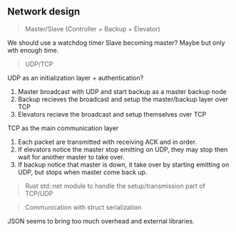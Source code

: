 ## Network design
> Master/Slave  (Controller + Backup + Elevator)

We should use a watchdog timer
Slave becoming master? Maybe but only wth enough time.


> UDP/TCP

UDP as an initialization layer + authentication?
1. Master broadcast with UDP and start backup as a master backup node
2. Backup recieves the broadcast and setup the master/backup layer over TCP
3. Elevators recieve the broadcast and setup themselves over TCP

TCP as the main communication layer
1. Each packet are transmitted with receiving ACK and in order.
2. If elevators notice the master stop emitting on UDP, they may stop then wait for another master to take over.
3. If backup notice that master is down, it take over by starting emitting on UDP, but stops when master come back up.
> Rust std::net module to handle the setup/transmission part of TCP/UDP

> Communication with struct serialization

JSON seems to bring too much overhead and external libraries.
